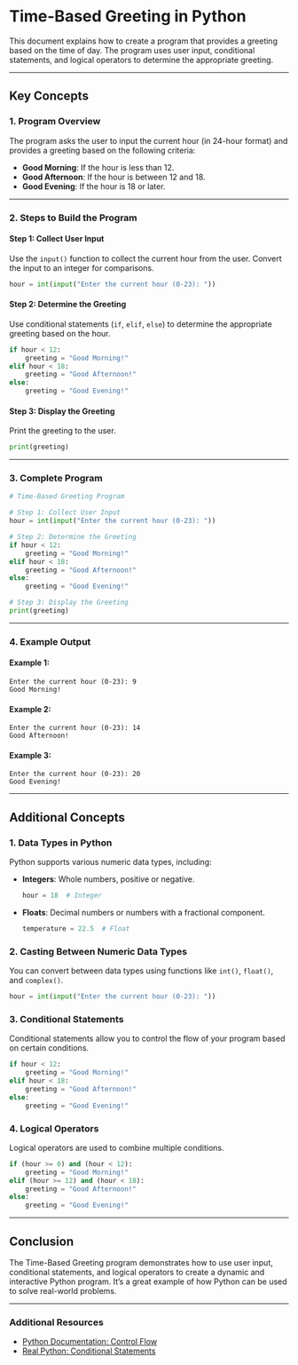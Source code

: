 # Time-Based Greeting in Python

This document explains how to create a program that provides a greeting based on the time of day. The program uses user input, conditional statements, and logical operators to determine the appropriate greeting.

---

## Key Concepts

### 1. **Program Overview**
The program asks the user to input the current hour (in 24-hour format) and provides a greeting based on the following criteria:
- **Good Morning**: If the hour is less than 12.
- **Good Afternoon**: If the hour is between 12 and 18.
- **Good Evening**: If the hour is 18 or later.

---

### 2. **Steps to Build the Program**

#### Step 1: Collect User Input
Use the `input()` function to collect the current hour from the user. Convert the input to an integer for comparisons.

```python
hour = int(input("Enter the current hour (0-23): "))
```

#### Step 2: Determine the Greeting
Use conditional statements (`if`, `elif`, `else`) to determine the appropriate greeting based on the hour.

```python
if hour < 12:
    greeting = "Good Morning!"
elif hour < 18:
    greeting = "Good Afternoon!"
else:
    greeting = "Good Evening!"
```

#### Step 3: Display the Greeting
Print the greeting to the user.

```python
print(greeting)
```

---

### 3. **Complete Program**

```python
# Time-Based Greeting Program

# Step 1: Collect User Input
hour = int(input("Enter the current hour (0-23): "))

# Step 2: Determine the Greeting
if hour < 12:
    greeting = "Good Morning!"
elif hour < 18:
    greeting = "Good Afternoon!"
else:
    greeting = "Good Evening!"

# Step 3: Display the Greeting
print(greeting)
```

---

### 4. **Example Output**

#### Example 1:
```
Enter the current hour (0-23): 9
Good Morning!
```

#### Example 2:
```
Enter the current hour (0-23): 14
Good Afternoon!
```

#### Example 3:
```
Enter the current hour (0-23): 20
Good Evening!
```

---

## Additional Concepts

### 1. **Data Types in Python**
Python supports various numeric data types, including:
- **Integers**: Whole numbers, positive or negative.
  ```python
  hour = 18  # Integer
  ```
- **Floats**: Decimal numbers or numbers with a fractional component.
  ```python
  temperature = 22.5  # Float
  ```

### 2. **Casting Between Numeric Data Types**
You can convert between data types using functions like `int()`, `float()`, and `complex()`.
```python
hour = int(input("Enter the current hour (0-23): "))
```

### 3. **Conditional Statements**
Conditional statements allow you to control the flow of your program based on certain conditions.
```python
if hour < 12:
    greeting = "Good Morning!"
elif hour < 18:
    greeting = "Good Afternoon!"
else:
    greeting = "Good Evening!"
```

### 4. **Logical Operators**
Logical operators are used to combine multiple conditions.
```python
if (hour >= 0) and (hour < 12):
    greeting = "Good Morning!"
elif (hour >= 12) and (hour < 18):
    greeting = "Good Afternoon!"
else:
    greeting = "Good Evening!"
```

---

## Conclusion
The Time-Based Greeting program demonstrates how to use user input, conditional statements, and logical operators to create a dynamic and interactive Python program. It’s a great example of how Python can be used to solve real-world problems.

---

### Additional Resources
- [Python Documentation: Control Flow](https://docs.python.org/3/tutorial/controlflow.html)
- [Real Python: Conditional Statements](https://realpython.com/python-conditional-statements/)


